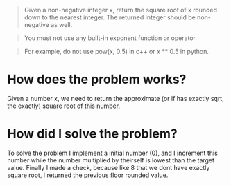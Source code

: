 > Given a non-negative integer x, return the square root of x rounded down to the nearest integer. The returned integer should be non-negative as well.

> You must not use any built-in exponent function or operator.

> For example, do not use pow(x, 0.5) in c++ or x ** 0.5 in python.

# How does the problem works?

Given a number x, we need to return the approximate (or if has exactly sqrt, the exactly) square root of this number.

# How did I solve the problem?

To solve the problem I implement a initial number (0), and I increment this number while the number multiplied by theirself is lowest than the target value. Finally I made a check, because like 8 that we dont have exactly square root, I returned the previous floor rounded value.
